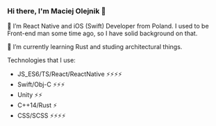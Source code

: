 ### Hi there, I'm Maciej Olejnik 👋

🔭 I’m React Native and iOS (Swift) Developer from Poland. I used to be Front-end man some time ago, so I have solid background on that.

🌱 I’m currently learning Rust and studing architectural things.

Technologies that I use:
- JS_ES6/TS/React/ReactNative ⚡⚡⚡⚡
- Swift/Obj-C ⚡⚡⚡
- Unity ⚡⚡
- C++14/Rust ⚡
- CSS/SCSS ⚡⚡⚡⚡

<!--
**Gareneye/Gareneye** is a ✨ _special_ ✨ repository because its `README.md` (this file) appears on your GitHub profile.

Here are some ideas to get you started:

- 🔭 I’m currently working on ...
- 🌱 I’m currently learning ...
- 👯 I’m looking to collaborate on ...
- 🤔 I’m looking for help with ...
- 💬 Ask me about ...
- 📫 How to reach me: ...
- 😄 Pronouns: ...
- ⚡ Fun fact: ...
-->
